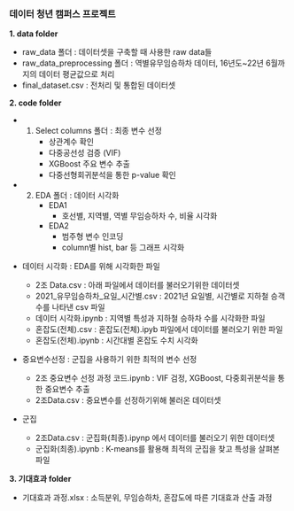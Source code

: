 ### 데이터 청년 캠퍼스 프로젝트


__1. data folder__
- raw_data 폴더 : 데이터셋을 구축할 때 사용한 raw data들
- raw_data_preprocessing 폴더 : 역별유무임승하차 데이터, 16년도~22년 6월까지의 데이터 평균값으로 처리
- final_dataset.csv : 전처리 및 통합된 데이터셋

__2. code folder__

- 1. Select columns 폴더 : 최종 변수 선정
     - 상관계수 확인
     - 다중공선성 검증 (VIF)
     - XGBoost 주요 변수 추출
     - 다중선형회귀분석을 통한 p-value 확인

- 2. EDA 폴더 : 데이터 시각화
     - EDA1 
        - 호선별, 지역별, 역별 무임승하차 수, 비율 시각화
     - EDA2
        - 범주형 변수 인코딩
        - column별 hist, bar 등 그래프 시각화

- 데이터 시각화 : EDA를 위해 시각화한 파일
  - 2조 Data.csv : 아래 파일에서 데이터를 불러오기위한 데이터셋
  -  2021_유무임승하차_요일_시간별.csv : 2021년 요일별, 시간별로 지하철 승객 수를 나타낸 csv 파일
  -  데이터 시각화.ipynb : 지역별 특성과 지하철 승하차 수를 시각화한 파일
  -  혼잡도(전체).csv : 혼잡도(전체).ipyb 파일에서 데이터를 불러오기 위한 파일
  -  혼잡도(전체).ipynb : 시간대별 혼잡도 수치 시각화

- 중요변수선정 : 군집을 사용하기 위한 최적의 변수 선정
  - 2조 중요변수 선정 과정 코드.ipynb : VIF 검정, XGBoost, 다중회귀분석을 통한 중요변수 추출
  - 2조Data.csv : 중요변수를 선정하기위해 불러온 데이터셋

- 군집 
  - 2조Data.csv : 군집화(최종).ipynp 에서 데이터를 불러오기 위한 데이터셋
  - 군집화(최종).ipynb : K-means를 활용해 최적의 군집을 찾고 특성을 살펴본 파일


__3. 기대효과 folder__
- 기대효과 과정.xlsx : 소득분위, 무임승하차, 혼잡도에 따른 기대효과 산출 과정






